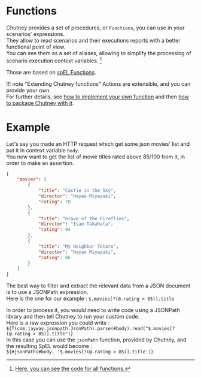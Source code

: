 <!--
  ~ SPDX-FileCopyrightText: 2017-2024 Enedis
  ~
  ~ SPDX-License-Identifier: Apache-2.0
  ~
-->

<h1>Functions</h1>

[^1]: [Here, you can see the code for all functions.](https://github.com/Enedis-OSS/chutney/tree/main/chutney/action-impl/src/main/java/com/chutneytesting/action/function)


Chutney provides a set of procedures, or `Functions`, you can use in your scenarios' expressions.  
They allow to read scenarios and their executions reports with a better functional point of view.  
You can see them as a set of aliases, allowing to simplify the processing of scenario execution context variables. [^1]

Those are based on [spEL Functions](https://docs.spring.io/spring-framework/reference/core/expressions/language-ref/functions.html).

!!! note "Extending Chutney functions"
    Actions are extensible, and you can provide your own.  
    For further details, see [how to implement your own function](/documentation/extension/function.md) and then [how to package Chutney with it](/documentation/extension/function.md/#package).

# Example

Let's say you made an HTTP request which get some json movies' list and put it in context variable `body`.  
You now want to get the list of movie titles rated above 85/100 from it, in order to make an assertion.

```json title="Existing 'body' variable in context"
{
    "movies": [
        {
            "title": "Castle in the Sky",
            "director": "Hayao Miyazaki",
            "rating": 78
        },
        {
            "title": "Grave of the Fireflies",
            "director": "Isao Takahata",
            "rating": 94
        },
        {
            "title": "My Neighbor Totoro",
            "director": "Hayao Miyazaki",
            "rating": 86
        }
    ]
}
```

The best way to filter and extract the relevant data from a JSON document is to use a JSONPath expression.  
Here is the one for our example : `$.movies[?(@.rating > 85)].title`

In order to process it, you would need to write code using a JSONPath library and then tell Chutney to run your custom code.  
Here is a raw expression you could write :  
`${T(com.jayway.jsonpath.JsonPath).parse(#body).read("$.movies[?(@.rating > 85)].title")}`  
In this case you can use the `jsonPath` function, provided by Chutney, and the resulting SpEL would become :  
`${#jsonPath(#body, '$.movies[?(@.rating > 85)].title')}`
